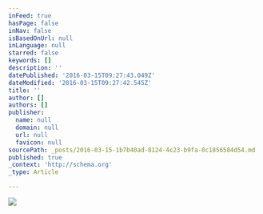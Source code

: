```yaml
---
inFeed: true
hasPage: false
inNav: false
isBasedOnUrl: null
inLanguage: null
starred: false
keywords: []
description: ''
datePublished: '2016-03-15T09:27:43.049Z'
dateModified: '2016-03-15T09:27:42.545Z'
title: ''
author: []
authors: []
publisher:
  name: null
  domain: null
  url: null
  favicon: null
sourcePath: _posts/2016-03-15-1b7b40ad-8124-4c23-b9fa-0c1856584d54.md
published: true
_context: 'http://schema.org'
_type: Article

---
```

![](https://the-grid-user-content.s3-us-west-2.amazonaws.com/75e03250-b3d6-451e-9180-9f7709f46e5d.jpg)